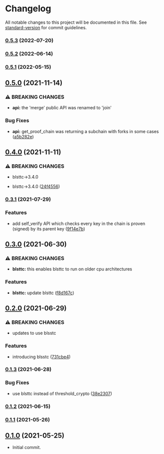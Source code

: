 # Changelog

All notable changes to this project will be documented in this file. See [standard-version](https://github.com/conventional-changelog/standard-version) for commit guidelines.

### [0.5.3](https://github.com/maidsafe/secured_linked_list/compare/v0.5.2...v0.5.3) (2022-07-20)

### [0.5.2](https://github.com/maidsafe/secured_linked_list/compare/v0.5.1...v0.5.2) (2022-06-14)

### [0.5.1](https://github.com/maidsafe/secured_linked_list/compare/v0.5.0...v0.5.1) (2022-05-15)

## [0.5.0](https://github.com/maidsafe/secured_linked_list/compare/v0.4.0...v0.5.0) (2021-11-14)


### ⚠ BREAKING CHANGES

* **api:** the 'merge' public API was renamed to 'join'

### Bug Fixes

* **api:** get_proof_chain was returning a subchain with forks in some cases ([a5b282e](https://github.com/maidsafe/secured_linked_list/commit/a5b282ef1bcc4c4b5d12e421b5014011916e28c1))

## [0.4.0](https://github.com/maidsafe/secured_linked_list/compare/v0.3.1...v0.4.0) (2021-11-11)


### ⚠ BREAKING CHANGES

* blsttc->3.4.0

* blsttc->3.4.0 ([24f4556](https://github.com/maidsafe/secured_linked_list/commit/24f4556b5f3a9e448756ccfdb211c71c79932b92))

### [0.3.1](https://github.com/maidsafe/secured_linked_list/compare/v0.3.0...v0.3.1) (2021-07-29)


### Features

* add self_verify API which checks every key in the chain is proven (signed) by its parent key ([9f14e7b](https://github.com/maidsafe/secured_linked_list/commit/9f14e7bccf8bbd24c3190dc019671a3fa0c6bf38))

## [0.3.0](https://github.com/maidsafe/secured_linked_list/compare/v0.2.0...v0.3.0) (2021-06-30)


### ⚠ BREAKING CHANGES

* **blsttc:** this enables blsttc to run on older cpu architectures

### Features

* **blsttc:** update blsttc ([f8d167c](https://github.com/maidsafe/secured_linked_list/commit/f8d167c7bd7568ec627beb6110173311f93fb028))

## [0.2.0](https://github.com/maidsafe/secured_linked_list/compare/v0.1.3...v0.2.0) (2021-06-29)


### ⚠ BREAKING CHANGES

* updates to use blsstc

### Features

* introducing blsstc ([731cbe4](https://github.com/maidsafe/secured_linked_list/commit/731cbe4a7ffea73fc07bbea0b8786732c7c50ccb))

### [0.1.3](https://github.com/maidsafe/secured_linked_list/compare/v0.1.2...v0.1.3) (2021-06-28)


### Bug Fixes

* use blsttc instead of threshold_crypto ([38e2307](https://github.com/maidsafe/secured_linked_list/commit/38e23074359c1eb7514d91d86eaa7ad8a6dd819f))

### [0.1.2](https://github.com/maidsafe/secured_linked_list/compare/v0.1.1...v0.1.2) (2021-06-15)

### [0.1.1](https://github.com/maidsafe/secured_linked_list/compare/v0.1.0...v0.1.1) (2021-05-26)

## [0.1.0](https://github.com/maidsafe/secured_linked_list/compare/v0.1.0...v0.1.0) (2021-05-25)

* Initial commit.
